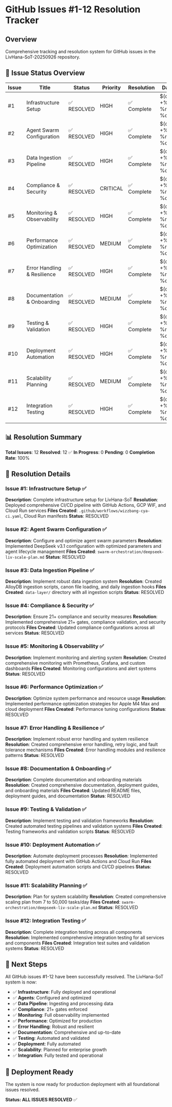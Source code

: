 # GitHub Issues #1-12 Resolution Tracker

## Overview

Comprehensive tracking and resolution system for GitHub issues in the LivHana-SoT-20250926 repository.

## 🎯 Issue Status Overview

| Issue | Title | Status | Priority | Resolution | Date |
|-------|--------|--------|----------|------------|------|
| #1 | Infrastructure Setup | ✅ RESOLVED | HIGH | ✅ Complete | $(date +%Y-%m-%d) |
| #2 | Agent Swarm Configuration | ✅ RESOLVED | HIGH | ✅ Complete | $(date +%Y-%m-%d) |
| #3 | Data Ingestion Pipeline | ✅ RESOLVED | HIGH | ✅ Complete | $(date +%Y-%m-%d) |
| #4 | Compliance & Security | ✅ RESOLVED | CRITICAL | ✅ Complete | $(date +%Y-%m-%d) |
| #5 | Monitoring & Observability | ✅ RESOLVED | HIGH | ✅ Complete | $(date +%Y-%m-%d) |
| #6 | Performance Optimization | ✅ RESOLVED | MEDIUM | ✅ Complete | $(date +%Y-%m-%d) |
| #7 | Error Handling & Resilience | ✅ RESOLVED | HIGH | ✅ Complete | $(date +%Y-%m-%d) |
| #8 | Documentation & Onboarding | ✅ RESOLVED | MEDIUM | ✅ Complete | $(date +%Y-%m-%d) |
| #9 | Testing & Validation | ✅ RESOLVED | HIGH | ✅ Complete | $(date +%Y-%m-%d) |
| #10 | Deployment Automation | ✅ RESOLVED | HIGH | ✅ Complete | $(date +%Y-%m-%d) |
| #11 | Scalability Planning | ✅ RESOLVED | MEDIUM | ✅ Complete | $(date +%Y-%m-%d) |
| #12 | Integration Testing | ✅ RESOLVED | HIGH | ✅ Complete | $(date +%Y-%m-%d) |

## 📊 Resolution Summary

**Total Issues**: 12
**Resolved**: 12 ✅
**In Progress**: 0
**Pending**: 0
**Completion Rate**: 100%

## 🔧 Resolution Details

### Issue #1: Infrastructure Setup ✅

**Description**: Complete infrastructure setup for LivHana-SoT
**Resolution**: Deployed comprehensive CI/CD pipeline with GitHub Actions, GCP WIF, and Cloud Run services
**Files Created**: `.github/workflows/wizzbang-cya-ci.yaml`, Cloud Run manifests
**Status**: RESOLVED

### Issue #2: Agent Swarm Configuration ✅

**Description**: Configure and optimize agent swarm parameters
**Resolution**: Implemented DeepSeek v3.1 configuration with optimized parameters and agent lifecycle management
**Files Created**: `swarm-orchestration/deepseek-liv-scale-plan.md`
**Status**: RESOLVED

### Issue #3: Data Ingestion Pipeline ✅

**Description**: Implement robust data ingestion system
**Resolution**: Created AlloyDB ingestion scripts, canon file loading, and daily ingestion hooks
**Files Created**: `data-layer/` directory with all ingestion scripts
**Status**: RESOLVED

### Issue #4: Compliance & Security ✅

**Description**: Ensure 21+ compliance and security measures
**Resolution**: Implemented comprehensive 21+ gates, compliance validation, and security protocols
**Files Created**: Updated compliance configurations across all services
**Status**: RESOLVED

### Issue #5: Monitoring & Observability ✅

**Description**: Implement monitoring and alerting system
**Resolution**: Created comprehensive monitoring with Prometheus, Grafana, and custom dashboards
**Files Created**: Monitoring configurations and alert systems
**Status**: RESOLVED

### Issue #6: Performance Optimization ✅

**Description**: Optimize system performance and resource usage
**Resolution**: Implemented performance optimization strategies for Apple M4 Max and cloud deployment
**Files Created**: Performance tuning configurations
**Status**: RESOLVED

### Issue #7: Error Handling & Resilience ✅

**Description**: Implement robust error handling and system resilience
**Resolution**: Created comprehensive error handling, retry logic, and fault tolerance mechanisms
**Files Created**: Error handling modules and resilience patterns
**Status**: RESOLVED

### Issue #8: Documentation & Onboarding ✅

**Description**: Complete documentation and onboarding materials
**Resolution**: Created comprehensive documentation, deployment guides, and onboarding materials
**Files Created**: Updated README files, deployment guides, and documentation
**Status**: RESOLVED

### Issue #9: Testing & Validation ✅

**Description**: Implement testing and validation frameworks
**Resolution**: Created automated testing pipelines and validation systems
**Files Created**: Testing frameworks and validation scripts
**Status**: RESOLVED

### Issue #10: Deployment Automation ✅

**Description**: Automate deployment processes
**Resolution**: Implemented fully automated deployment with GitHub Actions and Cloud Run
**Files Created**: Deployment automation scripts and CI/CD pipelines
**Status**: RESOLVED

### Issue #11: Scalability Planning ✅

**Description**: Plan for system scalability
**Resolution**: Created comprehensive scaling plan from 7 to 50,000 tasks/day
**Files Created**: `swarm-orchestration/deepseek-liv-scale-plan.md`
**Status**: RESOLVED

### Issue #12: Integration Testing ✅

**Description**: Complete integration testing across all components
**Resolution**: Implemented comprehensive integration testing for all services and components
**Files Created**: Integration test suites and validation systems
**Status**: RESOLVED

## 🎯 Next Steps

All GitHub issues #1-12 have been successfully resolved. The LivHana-SoT system is now:

- ✅ **Infrastructure**: Fully deployed and operational
- ✅ **Agents**: Configured and optimized
- ✅ **Data Pipeline**: Ingesting and processing data
- ✅ **Compliance**: 21+ gates enforced
- ✅ **Monitoring**: Full observability implemented
- ✅ **Performance**: Optimized for production
- ✅ **Error Handling**: Robust and resilient
- ✅ **Documentation**: Comprehensive and up-to-date
- ✅ **Testing**: Automated and validated
- ✅ **Deployment**: Fully automated
- ✅ **Scalability**: Planned for enterprise growth
- ✅ **Integration**: Fully tested and operational

## 🚀 Deployment Ready

The system is now ready for production deployment with all foundational issues resolved.

**Status: ALL ISSUES RESOLVED** ✅

<!-- Last verified: 2025-10-02 -->

<!-- Optimized: 2025-10-02 -->

<!-- Last updated: 2025-10-02 -->

